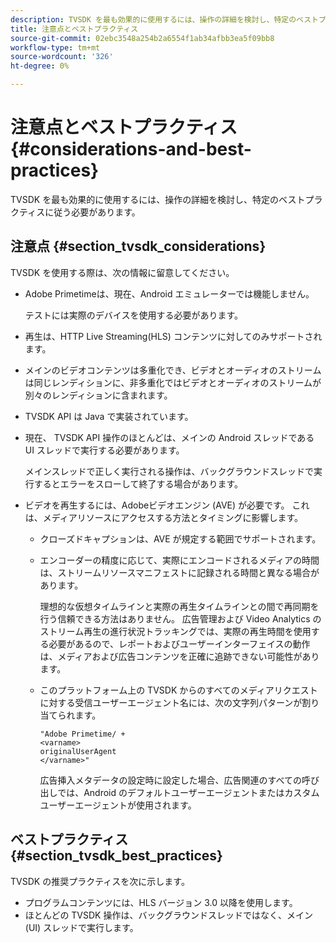 ```yaml
---
description: TVSDK を最も効果的に使用するには、操作の詳細を検討し、特定のベストプラクティスに従う必要があります。
title: 注意点とベストプラクティス
source-git-commit: 02ebc3548a254b2a6554f1ab34afbb3ea5f09bb8
workflow-type: tm+mt
source-wordcount: '326'
ht-degree: 0%

---
```


# 注意点とベストプラクティス{#considerations-and-best-practices}

TVSDK を最も効果的に使用するには、操作の詳細を検討し、特定のベストプラクティスに従う必要があります。

## 注意点 {#section_tvsdk_considerations}

TVSDK を使用する際は、次の情報に留意してください。

* Adobe Primetimeは、現在、Android エミュレーターでは機能しません。

  テストには実際のデバイスを使用する必要があります。
* 再生は、HTTP Live Streaming(HLS) コンテンツに対してのみサポートされます。
* メインのビデオコンテンツは多重化でき、ビデオとオーディオのストリームは同じレンディションに、非多重化ではビデオとオーディオのストリームが別々のレンディションに含まれます。
* TVSDK API は Java で実装されています。
* 現在、 TVSDK API 操作のほとんどは、メインの Android スレッドである UI スレッドで実行する必要があります。

  メインスレッドで正しく実行される操作は、バックグラウンドスレッドで実行するとエラーをスローして終了する場合があります。
* ビデオを再生するには、Adobeビデオエンジン (AVE) が必要です。 これは、メディアリソースにアクセスする方法とタイミングに影響します。

   * クローズドキャプションは、AVE が規定する範囲でサポートされます。
   * エンコーダーの精度に応じて、実際にエンコードされるメディアの時間は、ストリームリソースマニフェストに記録される時間と異なる場合があります。

     理想的な仮想タイムラインと実際の再生タイムラインとの間で再同期を行う信頼できる方法はありません。 広告管理および Video Analytics のストリーム再生の進行状況トラッキングでは、実際の再生時間を使用する必要があるので、レポートおよびユーザーインターフェイスの動作は、メディアおよび広告コンテンツを正確に追跡できない可能性があります。
   * このプラットフォーム上の TVSDK からのすべてのメディアリクエストに対する受信ユーザーエージェント名には、次の文字列パターンが割り当てられます。

     ```
     "Adobe Primetime/ + 
     <varname>
     originalUserAgent
     </varname>" 
     ```

     広告挿入メタデータの設定時に設定した場合、広告関連のすべての呼び出しでは、Android のデフォルトユーザーエージェントまたはカスタムユーザーエージェントが使用されます。

## ベストプラクティス {#section_tvsdk_best_practices}

TVSDK の推奨プラクティスを次に示します。

* プログラムコンテンツには、HLS バージョン 3.0 以降を使用します。
* ほとんどの TVSDK 操作は、バックグラウンドスレッドではなく、メイン (UI) スレッドで実行します。
